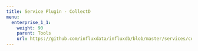 ```yaml
---
title: Service Plugin - CollectD
menu:
  enterprise_1_1:
    weight: 90
    parent: Tools
    url: https://github.com/influxdata/influxdb/blob/master/services/collectd/README.md
---
```


